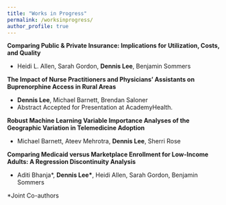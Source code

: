 ```yaml
---
title: "Works in Progress"
permalink: /worksinprogress/
author_profile: true
---
```


**Comparing Public & Private Insurance: Implications for Utilization, Costs, and Quality**
- Heidi L. Allen, Sarah Gordon, **Dennis Lee**, Benjamin Sommers 

**The Impact of Nurse Practitioners and Physicians’ Assistants on Buprenorphine Access in Rural Areas**
- **Dennis Lee**, Michael Barnett, Brendan Saloner 
- Abstract Accepted for Presentation at AcademyHealth.

**Robust Machine Learning Variable Importance Analyses of the Geographic Variation in Telemedicine Adoption**
- Michael Barnett, Ateev Mehrotra, **Dennis Lee**, Sherri Rose

**Comparing Medicaid versus Marketplace Enrollment for Low-Income Adults: A Regression Discontinuity Analysis**
 - Aditi Bhanja\*, **Dennis Lee\***, Heidi Allen, Sarah Gordon, Benjamin Sommers  

\*Joint Co-authors
